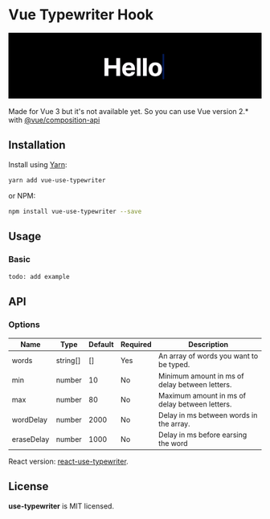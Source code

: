 # Vue Typewriter Hook

![](./example/public/vue-usetypewriter2.gif)

Made for Vue 3 but it's not available yet. So you can use 
Vue version 2.* with [@vue/composition-api](https://github.com/vuejs/composition-api) 

## Installation

Install using [Yarn](https://yarnpkg.com):

```sh
yarn add vue-use-typewriter
```

or NPM:

```sh
npm install vue-use-typewriter --save
```

## Usage

### Basic

```html
todo: add example
```

## API

### Options

| Name       | Type     | Default | Required | Description                                    |
| ---------- | -------- | ------- | -------- | ---------------------------------------------- |
| words      | string[] | []      | Yes      | An array of words you want to be typed.        |
| min        | number   | 10      | No       | Minimum amount in ms of delay between letters. |
| max        | number   | 80      | No       | Maximum amount in ms of delay between letters. |
| wordDelay  | number   | 2000    | No       | Delay in ms between words in the array.        |
| eraseDelay | number   | 1000    | No       | Delay in ms before earsing the word            |

React version: [react-use-typewriter](https://github.com/gielcobben/use-typewriter).

## License

**use-typewriter** is MIT licensed.